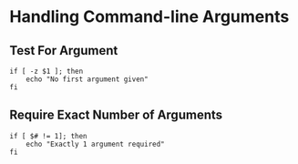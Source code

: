 # Handling Command-line Arguments

## Test For Argument

```shell
if [ -z $1 ]; then
    echo "No first argument given"
fi
```

## Require Exact Number of Arguments

```shell
if [ $# != 1]; then
    echo "Exactly 1 argument required"
fi
```
